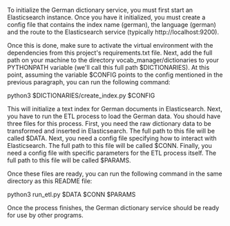 To initialize the German dictionary service, you must first start an 
Elasticsearch instance. Once you have it initialized, you must create a 
config file that contains the index name (german), the language (german) 
and the route to the Elasticsearch service (typically http://localhost:9200).

Once this is done, make sure to activate the virtual environment with the
dependencies from this project's requirements.txt file. Next, add the full 
path on your machine to the directory vocab_manager/dictionaries to your 
PYTHONPATH variable (we'll call this full path $DICTIONARIES). At this point, 
assuming the variable $CONFIG points to the config mentioned in the previous 
paragraph, you can run the following command:

python3 $DICTIONARIES/create_index.py $CONFIG

This will initialize a text index for German documents in Elasticsearch.
Next, you have to run the ETL process to load the German data. You should
have three files for this process. First, you need the raw dictionary data to
be transformed and inserted in Elasticsearch. The full path to this file will 
be called $DATA. Next, you need a config file specifying how to interact with
Elasticsearch. The full path to this file will be called $CONN. Finally, you need
a config file with specific parameters for the ETL process itself. The full path to 
this file will be called $PARAMS.

Once these files are ready, you can run the following command in the same directory
as this README file:

python3 run_etl.py $DATA $CONN $PARAMS

Once the process finishes, the German dictionary service should be ready for use by 
other programs.